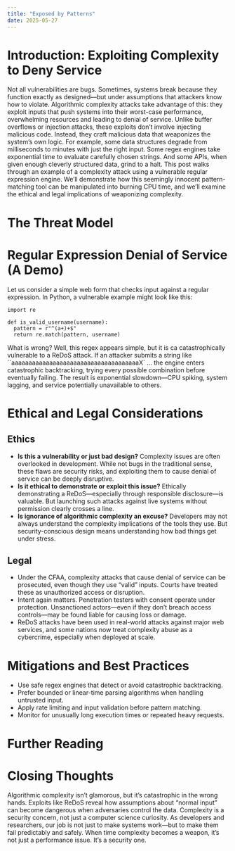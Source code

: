 ```yaml
---
title: "Exposed by Patterns"
date: 2025-05-27
---
```

# Introduction: Exploiting Complexity to Deny Service
Not all vulnerabilities are bugs. Sometimes, systems break because they function exactly as designed—but under assumptions that attackers know how to violate. Algorithmic complexity attacks take advantage of this: they exploit inputs that push systems into their worst-case performance, overwhelming resources and leading to denial of service.
Unlike buffer overflows or injection attacks, these exploits don’t involve injecting malicious code. Instead, they craft malicious data that weaponizes the system’s own logic. For example, some data structures degrade from milliseconds to minutes with just the right input. Some regex engines take exponential time to evaluate carefully chosen strings. And some APIs, when given enough cleverly structured data, grind to a halt.
This post walks through an example of a complexity attack using a vulnerable regular expression engine. We’ll demonstrate how this seemingly innocent pattern-matching tool can be manipulated into burning CPU time, and we’ll examine the ethical and legal implications of weaponizing complexity.

# The Threat Model

# Regular Expression Denial of Service (A Demo)
Let us consider a simple web form that checks input against a regular expression. In Python, a vulnerable example might look like this:
```
import re

def is_valid_username(username):
  pattern = r"^(a+)+$"
  return re.match(pattern, username)
```
What is wrong? Well, this regex appears simple, but it is ca catastrophically vulnerable to a ReDoS attack. If an attacker submits a string like ``aaaaaaaaaaaaaaaaaaaaaaaaaaaaaaaaaaaaaX` ... the engine enters catastrophic backtracking, trying every possible combination before eventually failing. The result is exponential slowdown—CPU spiking, system lagging, and service potentially unavailable to others.

# Ethical and Legal Considerations
## Ethics
- **Is this a vulnerability or just bad design?** Complexity issues are often overlooked in development. While not bugs in the traditional sense, these flaws are security risks, and exploiting them to cause denial of service can be deeply disruptive.
- **Is it ethical to demonstrate or exploit this issue?** Ethically demonstrating a ReDoS—especially through responsible disclosure—is valuable. But launching such attacks against live systems without permission clearly crosses a line.
- **Is ignorance of algorithmic complexity an excuse?** Developers may not always understand the complexity implications of the tools they use. But security-conscious design means understanding how bad things get under stress.
  
## Legal
- Under the CFAA, complexity attacks that cause denial of service can be prosecuted, even though they use “valid” inputs. Courts have treated these as unauthorized access or disruption.
- Intent again matters. Penetration testers with consent operate under protection. Unsanctioned actors—even if they don’t breach access controls—may be found liable for causing loss or damage.
- ReDoS attacks have been used in real-world attacks against major web services, and some nations now treat complexity abuse as a cybercrime, especially when deployed at scale.

# Mitigations and Best Practices
- Use safe regex engines that detect or avoid catastrophic backtracking.
- Prefer bounded or linear-time parsing algorithms when handling untrusted input.
- Apply rate limiting and input validation before pattern matching.
- Monitor for unusually long execution times or repeated heavy requests.

# Further Reading

# Closing Thoughts
Algorithmic complexity isn’t glamorous, but it’s catastrophic in the wrong hands. Exploits like ReDoS reveal how assumptions about “normal input” can become dangerous when adversaries control the data. Complexity is a security concern, not just a computer science curiosity.
As developers and researchers, our job is not just to make systems work—but to make them fail predictably and safely. When time complexity becomes a weapon, it’s not just a performance issue. It’s a security one.
